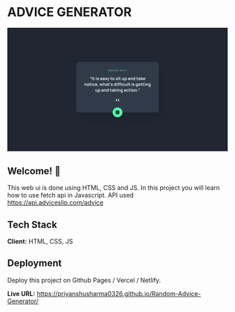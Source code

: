 # ADVICE GENERATOR

![Design preview for Advice Generator](./design/desktop-design.jpg)

## Welcome! 👋

This web ui is done using HTML, CSS and JS. In this project you will learn how to use fetch api in Javascript.
API used https://api.adviceslip.com/advice
## Tech Stack

**Client:** HTML, CSS, JS

## Deployment

Deploy this project on Github Pages / Vercel / Netlify.

**Live URL:** https://priyanshusharma0326.github.io/Random-Advice-Generator/
